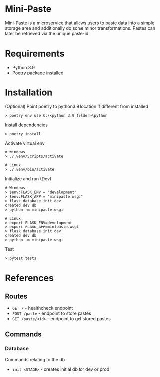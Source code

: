 # Mini-Paste

Mini-Paste is a microservice that allows users to paste data into a simple storage area and additionally do some minor transformations. Pastes can later be retrieved via the unique paste-id.

# Requirements

- Python 3.9
- Poetry package installed

# Installation

(Optional) Point poetry to python3.9 location if different from installed
```
> poetry env use C:\<python 3.9 folder>\python
```

Install dependencies

```
> poetry install
```

Activate virtual env

```
# Windows
> ./.venv/Scripts/activate

# Linux
> ./.venv/bin/activate
```

Initialize and run (Dev)

```
# Windows
> $env:FLASK_ENV = "development"
> $env:FLASK_APP = "minipaste.wsgi"
> flask database init dev
created dev db
> python -m minipaste.wsgi

# Linux
> export FLASK_ENV=development
> export FLASK_APP=minipaste.wsgi
> flask database init dev
created dev db
> python -m minipaste.wsgi
```

Test

```
> pytest tests
```

# References

## Routes

- `GET /` - healthcheck endpoint
- `POST /paste` - endpoint to store pastes
- `GET /paste/<id>` - endpoint to get stored pastes


## Commands

### Database

Commands relating to the db

- `init <STAGE>` - creates initial db for dev or prod